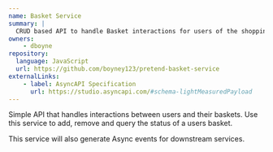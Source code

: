 ```yaml
---
name: Basket Service
summary: |
  CRUD based API to handle Basket interactions for users of the shopping website.
owners:
    - dboyne
repository:
  language: JavaScript
  url: https://github.com/boyney123/pretend-basket-service
externalLinks:
    - label: AsyncAPI Specification
      url: https://studio.asyncapi.com/#schema-lightMeasuredPayload
---
```


Simple API that handles interactions between users and their baskets. Use this service to add, remove and query the status of a users basket.

This service will also generate Async events for downstream services.

<NodeGraph />